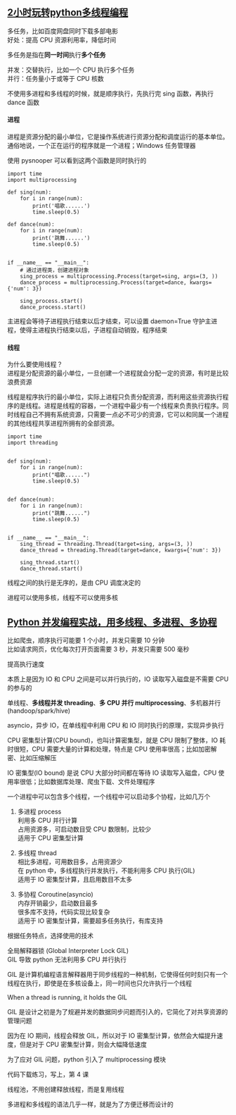 


## [2小时玩转python多线程编程](https://www.bilibili.com/video/BV1fz4y1D7tU?from=search&seid=15504173216158754497)  

多任务，比如百度网盘同时下载多部电影  
好处：提高 CPU 资源利用率，降低时间  

多任务是指在**同一时间**执行**多个任务**  

并发：交替执行，比如一个 CPU 执行多个任务  
并行：任务量小于或等于 CPU 核数  

不使用多进程和多线程的时候，就是顺序执行，先执行完 sing 函数，再执行 dance 函数  

#### 进程  

进程是资源分配的最小单位，它是操作系统进行资源分配和调度运行的基本单位。通俗地说，一个正在运行的程序就是一个进程；Windows 任务管理器  

使用 pysnooper 可以看到这两个函数是同时执行的  

    import time
    import multiprocessing

    def sing(num):
        for i in range(num):
            print('唱歌......')
            time.sleep(0.5)

    def dance(num):
        for i in range(num):
            print('跳舞......')
            time.sleep(0.5)


    if __name__ == "__main__":
        # 通过进程类，创建进程对象
        sing_process = multiprocessing.Process(target=sing, args=(3, ))
        dance_process = multiprocessing.Process(target=dance, kwargs={'num': 3})

        sing_process.start()
        dance_process.start()  
        
        
主进程会等待子进程执行结束以后才结束，可以设置 daemon=True 守护主进程，使得主进程执行结束以后，子进程自动销毁，程序结束  


#### 线程  
为什么要使用线程？  
进程是分配资源的最小单位，一旦创建一个进程就会分配一定的资源，有时是比较浪费资源  

线程是程序执行的最小单位，实际上进程只负责分配资源，而利用这些资源执行程序的是线程。进程是线程的容器，一个进程中最少有一个线程来负责执行程序。同时线程自己不拥有系统资源，只需要一点必不可少的资源，它可以和同属一个进程的其他线程共享进程所拥有的全部资源。  

    import time
    import threading


    def sing(num):
        for i in range(num):
            print("唱歌......")
            time.sleep(0.5)


    def dance(num):
        for i in range(num):
            print("跳舞......")
            time.sleep(0.5)


    if __name__ == "__main__":
        sing_thread = threading.Thread(target=sing, args=(3, ))
        dance_thread = threading.Thread(target=dance, kwargs={'num': 3})

        sing_thread.start()
        dance_thread.start()

线程之间的执行是无序的，是由 CPU 调度决定的  

进程可以使用多核，线程不可以使用多核  


## [Python 并发编程实战，用多线程、多进程、多协程](https://www.bilibili.com/video/BV1bK411A7tV?p=13&spm_id_from=pageDriver)  

比如爬虫，顺序执行可能要 1 个小时，并发只需要 10 分钟  
比如请求网页，优化每次打开页面需要 3 秒，并发只需要 500 毫秒  

提高执行速度  

本质上是因为 IO 和 CPU 之间是可以并行执行的，IO 读取写入磁盘是不需要 CPU 的参与的  

单线程、**多线程并发 threading**、**多 CPU 并行 multiprocessing**、多机器并行(handoop/spark/hive)  

asyncio，异步 IO，在单线程中利用 CPU 和 IO 同时执行的原理，实现异步执行  


CPU 密集型计算(CPU bound)，也叫计算密集型，就是 CPU 限制了整体，IO 耗时很短，CPU 需要大量的计算和处理，特点是 CPU 使用率很高；比如加密解密、比如压缩解压  

IO 密集型(IO bound) 是说 CPU 大部分时间都在等待 IO 读取写入磁盘，CPU 使用率很低；比如数据库处理、爬虫下载、文件处理程序     

一个进程中可以包含多个线程，一个线程中可以启动多个协程，比如几万个  


1. 多进程 process  
利用多 CPU 并行计算  
占用资源多，可启动数目受 CPU 数限制，比较少  
适用于 CPU 密集型计算  

2. 多线程 thread  
相比多进程，可用数目多，占用资源少  
在 python 中，多线程执行并发执行，不能利用多 CPU 执行(GIL)  
适用于 IO 密集型计算，且启用数目不太多  

3. 多协程 Coroutine(asyncio)  
内存开销最少，启动数目最多  
很多库不支持，代码实现比较复杂  
适用于 IO 密集型计算，需要超多任务执行，有库支持  

根据任务特点，选择使用的技术  


全局解释器锁 (Global Interpreter Lock GIL)  
GIL 导致 python 无法利用多 CPU 并行执行  

GIL 是计算机编程语言解释器用于同步线程的一种机制，它使得任何时刻只有一个线程在执行，即使是在多核设备上，同一时间也只允许执行一个线程  

When a thread is running, it holds the GIL  

GIL 是设计之初是为了规避并发的数据同步问题而引入的，它简化了对共享资源的管理问题  

因为在 IO 期间，线程会释放 GIL，所以对于 IO 密集型计算，依然会大幅提升速度，但是对于 CPU 密集型计算，则会大幅降低速度  

为了应对 GIL 问题，python 引入了 multiprocessing 模块  

代码下载练习，写上，第 4 课  


线程池，不用创建释放线程，而是复用线程  



多进程和多线程的语法几乎一样，就是为了方便迁移而设计的  








